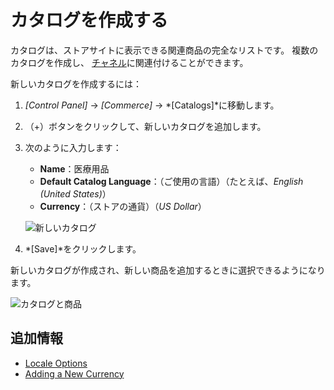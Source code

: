 # カタログを作成する

カタログは、ストアサイトに表示できる関連商品の完全なリストです。 複数のカタログを作成し、 [チャネル](../managing-a-catalog/introduction-to-channels.md)に関連付けることができます。

新しいカタログを作成するには：

1.  *[Control Panel]* → *[Commerce]* → *[Catalogs]*に移動します。

2.  （+）ボタンをクリックして、新しいカタログを追加します。

3.  次のように入力します：

      - **Name**：医療用品
      - **Default Catalog Language**：（ご使用の言語）（たとえば、*English (United States)*）
      - **Currency**：（ストアの通貨）（*US Dollar*）

    ![新しいカタログ](./creating-a-new-catalog/images/01.png)

4.  *[Save]*をクリックします。

新しいカタログが作成され、新しい商品を追加するときに選択できるようになります。

![カタログと商品](./creating-a-new-catalog/images/02.png)

## 追加情報

  - [Locale Options](../starting-a-store/locale-options.md)
  - [Adding a New Currency](../starting-a-store/adding-a-new-currency.md)
